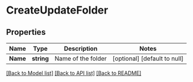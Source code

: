 # CreateUpdateFolder

## Properties
Name | Type | Description | Notes
------------ | ------------- | ------------- | -------------
**Name** | **string** | Name of the folder | [optional] [default to null]

[[Back to Model list]](../README.md#documentation-for-models) [[Back to API list]](../README.md#documentation-for-api-endpoints) [[Back to README]](../README.md)

